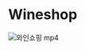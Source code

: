# Wineshop


![와인쇼핑 mp4](https://user-images.githubusercontent.com/82815356/147215273-3ffe6e02-a2d8-45df-a59f-e6378b0e0670.gif)
